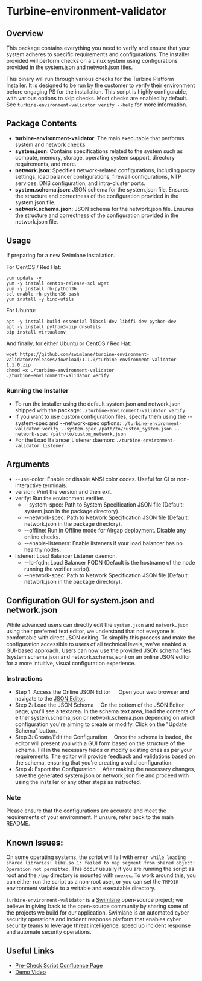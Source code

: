 # Turbine-environment-validator
## Overview
This package contains everything you need to verify and ensure that your system adheres to specific requirements and configurations. The installer provided will perform checks on a Linux system using configurations provided in the system.json and network.json files. 

This binary will run through various checks for the Turbine Platform Installer. It is designed to be run by the customer to verify their environment before engaging PS for the installation. This script is highly configurable, with various options to skip checks. Most checks are enabled by default. See `turbine-environment-validator verify --help` for more information.

## Package Contents
* **turbine-environment-validator**: The main executable that performs system and network checks.
* **system.json**: Contains specifications related to the system such as compute, memory, storage, operating system support, directory requirements, and more.
* **network.json**: Specifies network-related configurations, including proxy settings, load balancer configurations, firewall configurations, NTP services, DNS configuration, and intra-cluster ports.
* **system.schema.json**: JSON schema for the system.json file. Ensures the structure and correctness of the configuration provided in the system.json file.
* **network.schema.json**: JSON schema for the network.json file. Ensures the structure and correctness of the configuration provided in the network.json file.

## Usage
If preparing for a new Swimlane installation.

For CentOS / Red Hat:
```
yum update -y
yum -y install centos-release-scl wget
yum -y install rh-python36
scl enable rh-python36 bash
yum install -y bind-utils
```

For Ubuntu:
```
apt -y install build-essential libssl-dev libffi-dev python-dev
apt -y install python3-pip dnsutils
pip install virtualenv
```

And finally, for either Ubuntu or CentOS / Red Hat:
```
wget https://github.com/swimlane/turbine-environment-validator/releases/download/1.1.0/turbine-environment-validator-1.1.0.zip
chmod +x ./turbine-environment-validator
./turbine-environment-validator verify

```

### Running the Installer
- To run the installer using the default system.json and network.json shipped with the package:
`./turbine-environment-validator verify`
- If you want to use custom configuration files, specify them using the --system-spec and --network-spec options:
`./turbine-environment-validator verify --system-spec /path/to/custom_system.json --network-spec /path/to/custom_network.json`
- For the Load Balancer Listener daemon:
`./turbine-environment-validator listener`

## Arguments
- --use-color: Enable or disable ANSI color codes. Useful for CI or non-interactive terminals.
- version: Print the version and then exit.
- verify: Run the environment verifier.
    - --system-spec: Path to System Specification JSON file (Default: system.json in the package directory).
    - --network-spec: Path to Network Specification JSON file (Default: network.json in the package directory).
    - --offline: Run in Offline mode for Airgap deployment. Disable any online checks.
    - --enable-listeners: Enable listeners if your load balancer has no healthy nodes.
- listener: Load Balancer Listener daemon.
    - --lb-fqdn: Load Balancer FQDN (Default is the hostname of the node running the verifier script).
    - --network-spec: Path to Network Specification JSON file (Default: network.json in the package directory).


## Configuration GUI for system.json and network.json
While advanced users can directly edit the `system.json` and `network.json` using their preferred text editor, we understand that not everyone is comfortable with direct JSON editing. To simplify this process and make the configuration accessible to users of all technical levels, we've enabled a GUI-based approach. Users can now use the provided JSON schema files (system.schema.json and network.schema.json) on an online JSON editor for a more intuitive, visual configuration experience.

### Instructions
* Step 1: Access the Online JSON Editor
&emsp; Open your web browser and navigate to the [JSON Editor](https://json-editor.github.io/json-editor/).
* Step 2: Load the JSON Schema
&emsp;On the bottom of the JSON Editor page, you'll see a textarea. In the schema text area, load the contents of either system.schema.json or network.schema.json depending on which configuration you're aiming to create or modify.
Click on the "Update Schema" button. 
* Step 3: Create/Edit the Configuration
&emsp;Once the schema is loaded, the editor will present you with a GUI form based on the structure of the schema.
Fill in the necessary fields or modify existing ones as per your requirements. The editor will provide feedback and validations based on the schema, ensuring that you're creating a valid configuration.
* Step 4: Export the Configuration
&emsp;After making the necessary changes, save the generated system.json or network.json file and proceed with using the installer or any other steps as instructed.

### Note
Please ensure that the configurations are accurate and meet the requirements of your environment. If unsure, refer back to the main README.

## Known Issues:
On some operating systems, the script will fail with `error while loading shared libraries: libz.so.1: failed to map segment from shared object: Operation not permitted`. This occur usually if you are running the script as root and the `/tmp` directory is mounted with `noexec`. To work around this, you can either run the script as a non-root user, or you can set the `TMPDIR` environment variable to a writable and executable directory.

`turbine-environment-validator` is a [Swimlane](https://swimlane.com) open-source project; we believe in giving back to the open-source community by sharing some of the projects we build for our application. Swimlane is an automated cyber security operations and incident response platform that enables cyber security teams to leverage threat intelligence, speed up incident response and automate security operations.

## Useful Links
- [Pre-Check Script Confluence Page](https://swimlane.atlassian.net/l/cp/bkFE7orR)
- [Demo Video](https://swimlane.atlassian.net/l/cp/6ktRUaVZ)
